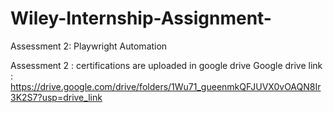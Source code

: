 # Wiley-Internship-Assignment-
Assessment 2: Playwright Automation

Assessment 2 :
certifications are uploaded in google drive
Google drive link : https://drive.google.com/drive/folders/1Wu71_gueenmkQFJUVX0vOAQN8Ir3K2S7?usp=drive_link
